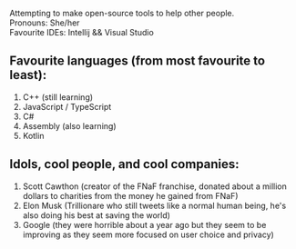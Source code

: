 Attempting to make open-source tools to help other people.<br>
Pronouns: She/her<br>
Favourite IDEs: Intellij && Visual Studio
## Favourite languages (from most favourite to least):
1. C++ (still learning)
2. JavaScript / TypeScript
3. C#
4. Assembly (also learning)
5. Kotlin
## Idols, cool people, and cool companies:
 1. Scott Cawthon (creator of the FNaF franchise, donated about a million dollars to charities from the money he gained from FNaF)
 2. Elon Musk (Trillionare who still tweets like a normal human being, he's also doing his best at saving the world)
 3. Google (they were horrible about a year ago but they seem to be improving as they seem more focused on user choice and privacy)
